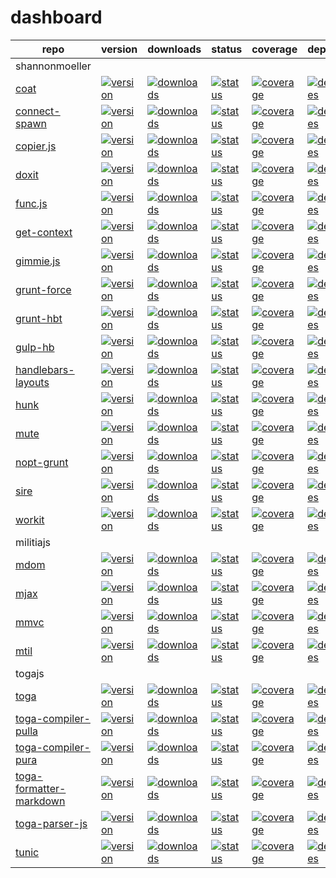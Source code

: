 # dashboard

repo | version | downloads | status | coverage | dependencies | devDependencies
-----|---------|-----------|--------|----------|--------------|----------------
shannonmoeller | | | | | |
[coat](http://github.com/shannonmoeller/coat) | [![version](http://img.shields.io/npm/v/coat.svg?style=flat-square)](http://npmjs.org/coat) | [![downloads](http://img.shields.io/npm/dm/coat.svg?style=flat-square)](http://npmjs.org/coat) | [![status](http://img.shields.io/travis/shannonmoeller/coat.svg?style=flat-square)](https://travis-ci.org/shannonmoeller/coat)| [![coverage](http://img.shields.io/coveralls/shannonmoeller/coat/master.svg?style=flat-square)](https://coveralls.io/r/shannonmoeller/coat)| [![dependencies](http://david-dm.org/shannonmoeller/coat.svg?style=flat-square)](http://david-dm.org/shannonmoeller/coat) | [![devDependencies](http://david-dm.org/shannonmoeller/coat/dev-status.svg?style=flat-square)](http://david-dm.org/shannonmoeller/coat)
[connect-spawn](http://github.com/shannonmoeller/connect-spawn) | [![version](http://img.shields.io/npm/v/connect-spawn.svg?style=flat-square)](http://npmjs.org/connect-spawn) | [![downloads](http://img.shields.io/npm/dm/connect-spawn.svg?style=flat-square)](http://npmjs.org/connect-spawn) | [![status](http://img.shields.io/travis/shannonmoeller/connect-spawn.svg?style=flat-square)](https://travis-ci.org/shannonmoeller/connect-spawn)| [![coverage](http://img.shields.io/coveralls/shannonmoeller/connect-spawn/master.svg?style=flat-square)](https://coveralls.io/r/shannonmoeller/connect-spawn)| [![dependencies](http://david-dm.org/shannonmoeller/connect-spawn.svg?style=flat-square)](http://david-dm.org/shannonmoeller/connect-spawn) | [![devDependencies](http://david-dm.org/shannonmoeller/connect-spawn/dev-status.svg?style=flat-square)](http://david-dm.org/shannonmoeller/connect-spawn)
[copier.js](http://github.com/shannonmoeller/copier.js) | [![version](http://img.shields.io/npm/v/copier.svg?style=flat-square)](http://npmjs.org/copier) | [![downloads](http://img.shields.io/npm/dm/copier.svg?style=flat-square)](http://npmjs.org/copier) | [![status](http://img.shields.io/travis/shannonmoeller/copier.js.svg?style=flat-square)](https://travis-ci.org/shannonmoeller/copier.js)| [![coverage](http://img.shields.io/coveralls/shannonmoeller/copier.js/master.svg?style=flat-square)](https://coveralls.io/r/shannonmoeller/copier.js)| [![dependencies](http://david-dm.org/shannonmoeller/copier.js.svg?style=flat-square)](http://david-dm.org/shannonmoeller/copier.js) | [![devDependencies](http://david-dm.org/shannonmoeller/copier.js/dev-status.svg?style=flat-square)](http://david-dm.org/shannonmoeller/copier.js)
[doxit](http://github.com/shannonmoeller/doxit) | [![version](http://img.shields.io/npm/v/doxit.svg?style=flat-square)](http://npmjs.org/doxit) | [![downloads](http://img.shields.io/npm/dm/doxit.svg?style=flat-square)](http://npmjs.org/doxit) | [![status](http://img.shields.io/travis/shannonmoeller/doxit.svg?style=flat-square)](https://travis-ci.org/shannonmoeller/doxit)| [![coverage](http://img.shields.io/coveralls/shannonmoeller/doxit/master.svg?style=flat-square)](https://coveralls.io/r/shannonmoeller/doxit)| [![dependencies](http://david-dm.org/shannonmoeller/doxit.svg?style=flat-square)](http://david-dm.org/shannonmoeller/doxit) | [![devDependencies](http://david-dm.org/shannonmoeller/doxit/dev-status.svg?style=flat-square)](http://david-dm.org/shannonmoeller/doxit)
[func.js](http://github.com/shannonmoeller/func.js) | [![version](http://img.shields.io/npm/v/func.svg?style=flat-square)](http://npmjs.org/func) | [![downloads](http://img.shields.io/npm/dm/func.svg?style=flat-square)](http://npmjs.org/func) | [![status](http://img.shields.io/travis/shannonmoeller/func.js.svg?style=flat-square)](https://travis-ci.org/shannonmoeller/func.js)| [![coverage](http://img.shields.io/coveralls/shannonmoeller/func.js/master.svg?style=flat-square)](https://coveralls.io/r/shannonmoeller/func.js)| [![dependencies](http://david-dm.org/shannonmoeller/func.js.svg?style=flat-square)](http://david-dm.org/shannonmoeller/func.js) | [![devDependencies](http://david-dm.org/shannonmoeller/func.js/dev-status.svg?style=flat-square)](http://david-dm.org/shannonmoeller/func.js)
[get-context](http://github.com/shannonmoeller/get-context) | [![version](http://img.shields.io/npm/v/get-context.svg?style=flat-square)](http://npmjs.org/get-context) | [![downloads](http://img.shields.io/npm/dm/get-context.svg?style=flat-square)](http://npmjs.org/get-context) | [![status](http://img.shields.io/travis/shannonmoeller/get-context.svg?style=flat-square)](https://travis-ci.org/shannonmoeller/get-context)| [![coverage](http://img.shields.io/coveralls/shannonmoeller/get-context/master.svg?style=flat-square)](https://coveralls.io/r/shannonmoeller/get-context)| [![dependencies](http://david-dm.org/shannonmoeller/get-context.svg?style=flat-square)](http://david-dm.org/shannonmoeller/get-context) | [![devDependencies](http://david-dm.org/shannonmoeller/get-context/dev-status.svg?style=flat-square)](http://david-dm.org/shannonmoeller/get-context)
[gimmie.js](http://github.com/shannonmoeller/gimmie.js) | [![version](http://img.shields.io/npm/v/gimmie.svg?style=flat-square)](http://npmjs.org/gimmie) | [![downloads](http://img.shields.io/npm/dm/gimmie.svg?style=flat-square)](http://npmjs.org/gimmie) | [![status](http://img.shields.io/travis/shannonmoeller/gimmie.js.svg?style=flat-square)](https://travis-ci.org/shannonmoeller/gimmie.js)| [![coverage](http://img.shields.io/coveralls/shannonmoeller/gimmie.js/master.svg?style=flat-square)](https://coveralls.io/r/shannonmoeller/gimmie.js)| [![dependencies](http://david-dm.org/shannonmoeller/gimmie.js.svg?style=flat-square)](http://david-dm.org/shannonmoeller/gimmie.js) | [![devDependencies](http://david-dm.org/shannonmoeller/gimmie.js/dev-status.svg?style=flat-square)](http://david-dm.org/shannonmoeller/gimmie.js)
[grunt-force](http://github.com/shannonmoeller/grunt-force) | [![version](http://img.shields.io/npm/v/grunt-force.svg?style=flat-square)](http://npmjs.org/grunt-force) | [![downloads](http://img.shields.io/npm/dm/grunt-force.svg?style=flat-square)](http://npmjs.org/grunt-force) | [![status](http://img.shields.io/travis/shannonmoeller/grunt-force.svg?style=flat-square)](https://travis-ci.org/shannonmoeller/grunt-force)| [![coverage](http://img.shields.io/coveralls/shannonmoeller/grunt-force/master.svg?style=flat-square)](https://coveralls.io/r/shannonmoeller/grunt-force)| [![dependencies](http://david-dm.org/shannonmoeller/grunt-force.svg?style=flat-square)](http://david-dm.org/shannonmoeller/grunt-force) | [![devDependencies](http://david-dm.org/shannonmoeller/grunt-force/dev-status.svg?style=flat-square)](http://david-dm.org/shannonmoeller/grunt-force)
[grunt-hbt](http://github.com/shannonmoeller/grunt-hbt) | [![version](http://img.shields.io/npm/v/grunt-hbt.svg?style=flat-square)](http://npmjs.org/grunt-hbt) | [![downloads](http://img.shields.io/npm/dm/grunt-hbt.svg?style=flat-square)](http://npmjs.org/grunt-hbt) | [![status](http://img.shields.io/travis/shannonmoeller/grunt-hbt.svg?style=flat-square)](https://travis-ci.org/shannonmoeller/grunt-hbt)| [![coverage](http://img.shields.io/coveralls/shannonmoeller/grunt-hbt/master.svg?style=flat-square)](https://coveralls.io/r/shannonmoeller/grunt-hbt)| [![dependencies](http://david-dm.org/shannonmoeller/grunt-hbt.svg?style=flat-square)](http://david-dm.org/shannonmoeller/grunt-hbt) | [![devDependencies](http://david-dm.org/shannonmoeller/grunt-hbt/dev-status.svg?style=flat-square)](http://david-dm.org/shannonmoeller/grunt-hbt)
[gulp-hb](http://github.com/shannonmoeller/gulp-hb) | [![version](http://img.shields.io/npm/v/gulp-hb.svg?style=flat-square)](http://npmjs.org/gulp-hb) | [![downloads](http://img.shields.io/npm/dm/gulp-hb.svg?style=flat-square)](http://npmjs.org/gulp-hb) | [![status](http://img.shields.io/travis/shannonmoeller/gulp-hb.svg?style=flat-square)](https://travis-ci.org/shannonmoeller/gulp-hb)| [![coverage](http://img.shields.io/coveralls/shannonmoeller/gulp-hb/master.svg?style=flat-square)](https://coveralls.io/r/shannonmoeller/gulp-hb)| [![dependencies](http://david-dm.org/shannonmoeller/gulp-hb.svg?style=flat-square)](http://david-dm.org/shannonmoeller/gulp-hb) | [![devDependencies](http://david-dm.org/shannonmoeller/gulp-hb/dev-status.svg?style=flat-square)](http://david-dm.org/shannonmoeller/gulp-hb)
[handlebars-layouts](http://github.com/shannonmoeller/handlebars-layouts) | [![version](http://img.shields.io/npm/v/handlebars-layouts.svg?style=flat-square)](http://npmjs.org/handlebars-layouts) | [![downloads](http://img.shields.io/npm/dm/handlebars-layouts.svg?style=flat-square)](http://npmjs.org/handlebars-layouts) | [![status](http://img.shields.io/travis/shannonmoeller/handlebars-layouts.svg?style=flat-square)](https://travis-ci.org/shannonmoeller/handlebars-layouts)| [![coverage](http://img.shields.io/coveralls/shannonmoeller/handlebars-layouts/master.svg?style=flat-square)](https://coveralls.io/r/shannonmoeller/handlebars-layouts)| [![dependencies](http://david-dm.org/shannonmoeller/handlebars-layouts.svg?style=flat-square)](http://david-dm.org/shannonmoeller/handlebars-layouts) | [![devDependencies](http://david-dm.org/shannonmoeller/handlebars-layouts/dev-status.svg?style=flat-square)](http://david-dm.org/shannonmoeller/handlebars-layouts)
[hunk](http://github.com/shannonmoeller/hunk) | [![version](http://img.shields.io/npm/v/hunk.svg?style=flat-square)](http://npmjs.org/hunk) | [![downloads](http://img.shields.io/npm/dm/hunk.svg?style=flat-square)](http://npmjs.org/hunk) | [![status](http://img.shields.io/travis/shannonmoeller/hunk.svg?style=flat-square)](https://travis-ci.org/shannonmoeller/hunk)| [![coverage](http://img.shields.io/coveralls/shannonmoeller/hunk/master.svg?style=flat-square)](https://coveralls.io/r/shannonmoeller/hunk)| [![dependencies](http://david-dm.org/shannonmoeller/hunk.svg?style=flat-square)](http://david-dm.org/shannonmoeller/hunk) | [![devDependencies](http://david-dm.org/shannonmoeller/hunk/dev-status.svg?style=flat-square)](http://david-dm.org/shannonmoeller/hunk)
[mute](http://github.com/shannonmoeller/mute) | [![version](http://img.shields.io/npm/v/mute.svg?style=flat-square)](http://npmjs.org/mute) | [![downloads](http://img.shields.io/npm/dm/mute.svg?style=flat-square)](http://npmjs.org/mute) | [![status](http://img.shields.io/travis/shannonmoeller/mute.svg?style=flat-square)](https://travis-ci.org/shannonmoeller/mute)| [![coverage](http://img.shields.io/coveralls/shannonmoeller/mute/master.svg?style=flat-square)](https://coveralls.io/r/shannonmoeller/mute)| [![dependencies](http://david-dm.org/shannonmoeller/mute.svg?style=flat-square)](http://david-dm.org/shannonmoeller/mute) | [![devDependencies](http://david-dm.org/shannonmoeller/mute/dev-status.svg?style=flat-square)](http://david-dm.org/shannonmoeller/mute)
[nopt-grunt](http://github.com/shannonmoeller/nopt-grunt) | [![version](http://img.shields.io/npm/v/nopt-grunt.svg?style=flat-square)](http://npmjs.org/nopt-grunt) | [![downloads](http://img.shields.io/npm/dm/nopt-grunt.svg?style=flat-square)](http://npmjs.org/nopt-grunt) | [![status](http://img.shields.io/travis/shannonmoeller/nopt-grunt.svg?style=flat-square)](https://travis-ci.org/shannonmoeller/nopt-grunt)| [![coverage](http://img.shields.io/coveralls/shannonmoeller/nopt-grunt/master.svg?style=flat-square)](https://coveralls.io/r/shannonmoeller/nopt-grunt)| [![dependencies](http://david-dm.org/shannonmoeller/nopt-grunt.svg?style=flat-square)](http://david-dm.org/shannonmoeller/nopt-grunt) | [![devDependencies](http://david-dm.org/shannonmoeller/nopt-grunt/dev-status.svg?style=flat-square)](http://david-dm.org/shannonmoeller/nopt-grunt)
[sire](http://github.com/shannonmoeller/sire) | [![version](http://img.shields.io/npm/v/sire.svg?style=flat-square)](http://npmjs.org/sire) | [![downloads](http://img.shields.io/npm/dm/sire.svg?style=flat-square)](http://npmjs.org/sire) | [![status](http://img.shields.io/travis/shannonmoeller/sire.svg?style=flat-square)](https://travis-ci.org/shannonmoeller/sire)| [![coverage](http://img.shields.io/coveralls/shannonmoeller/sire/master.svg?style=flat-square)](https://coveralls.io/r/shannonmoeller/sire)| [![dependencies](http://david-dm.org/shannonmoeller/sire.svg?style=flat-square)](http://david-dm.org/shannonmoeller/sire) | [![devDependencies](http://david-dm.org/shannonmoeller/sire/dev-status.svg?style=flat-square)](http://david-dm.org/shannonmoeller/sire)
[workit](http://github.com/shannonmoeller/workit) | [![version](http://img.shields.io/npm/v/workit.svg?style=flat-square)](http://npmjs.org/workit) | [![downloads](http://img.shields.io/npm/dm/workit.svg?style=flat-square)](http://npmjs.org/workit) | [![status](http://img.shields.io/travis/shannonmoeller/workit.svg?style=flat-square)](https://travis-ci.org/shannonmoeller/workit)| [![coverage](http://img.shields.io/coveralls/shannonmoeller/workit/master.svg?style=flat-square)](https://coveralls.io/r/shannonmoeller/workit)| [![dependencies](http://david-dm.org/shannonmoeller/workit.svg?style=flat-square)](http://david-dm.org/shannonmoeller/workit) | [![devDependencies](http://david-dm.org/shannonmoeller/workit/dev-status.svg?style=flat-square)](http://david-dm.org/shannonmoeller/workit)
militiajs | | | | | |
[mdom](http://github.com/militiajs/mdom) | [![version](http://img.shields.io/npm/v/mdom.svg?style=flat-square)](http://npmjs.org/mdom) | [![downloads](http://img.shields.io/npm/dm/mdom.svg?style=flat-square)](http://npmjs.org/mdom) | [![status](http://img.shields.io/travis/militiajs/mdom.svg?style=flat-square)](https://travis-ci.org/militiajs/mdom)| [![coverage](http://img.shields.io/coveralls/militiajs/mdom/master.svg?style=flat-square)](https://coveralls.io/r/militiajs/mdom)| [![dependencies](http://david-dm.org/militiajs/mdom.svg?style=flat-square)](http://david-dm.org/militiajs/mdom) | [![devDependencies](http://david-dm.org/militiajs/mdom/dev-status.svg?style=flat-square)](http://david-dm.org/militiajs/mdom)
[mjax](http://github.com/militiajs/mjax) | [![version](http://img.shields.io/npm/v/mjax.svg?style=flat-square)](http://npmjs.org/mjax) | [![downloads](http://img.shields.io/npm/dm/mjax.svg?style=flat-square)](http://npmjs.org/mjax) | [![status](http://img.shields.io/travis/militiajs/mjax.svg?style=flat-square)](https://travis-ci.org/militiajs/mjax)| [![coverage](http://img.shields.io/coveralls/militiajs/mjax/master.svg?style=flat-square)](https://coveralls.io/r/militiajs/mjax)| [![dependencies](http://david-dm.org/militiajs/mjax.svg?style=flat-square)](http://david-dm.org/militiajs/mjax) | [![devDependencies](http://david-dm.org/militiajs/mjax/dev-status.svg?style=flat-square)](http://david-dm.org/militiajs/mjax)
[mmvc](http://github.com/militiajs/mmvc) | [![version](http://img.shields.io/npm/v/mmvc.svg?style=flat-square)](http://npmjs.org/mmvc) | [![downloads](http://img.shields.io/npm/dm/mmvc.svg?style=flat-square)](http://npmjs.org/mmvc) | [![status](http://img.shields.io/travis/militiajs/mmvc.svg?style=flat-square)](https://travis-ci.org/militiajs/mmvc)| [![coverage](http://img.shields.io/coveralls/militiajs/mmvc/master.svg?style=flat-square)](https://coveralls.io/r/militiajs/mmvc)| [![dependencies](http://david-dm.org/militiajs/mmvc.svg?style=flat-square)](http://david-dm.org/militiajs/mmvc) | [![devDependencies](http://david-dm.org/militiajs/mmvc/dev-status.svg?style=flat-square)](http://david-dm.org/militiajs/mmvc)
[mtil](http://github.com/militiajs/mtil) | [![version](http://img.shields.io/npm/v/mtil.svg?style=flat-square)](http://npmjs.org/mtil) | [![downloads](http://img.shields.io/npm/dm/mtil.svg?style=flat-square)](http://npmjs.org/mtil) | [![status](http://img.shields.io/travis/militiajs/mtil.svg?style=flat-square)](https://travis-ci.org/militiajs/mtil)| [![coverage](http://img.shields.io/coveralls/militiajs/mtil/master.svg?style=flat-square)](https://coveralls.io/r/militiajs/mtil)| [![dependencies](http://david-dm.org/militiajs/mtil.svg?style=flat-square)](http://david-dm.org/militiajs/mtil) | [![devDependencies](http://david-dm.org/militiajs/mtil/dev-status.svg?style=flat-square)](http://david-dm.org/militiajs/mtil)
togajs | | | | | |
[toga](http://github.com/togajs/toga) | [![version](http://img.shields.io/npm/v/toga.svg?style=flat-square)](http://npmjs.org/toga) | [![downloads](http://img.shields.io/npm/dm/toga.svg?style=flat-square)](http://npmjs.org/toga) | [![status](http://img.shields.io/travis/togajs/toga.svg?style=flat-square)](https://travis-ci.org/togajs/toga)| [![coverage](http://img.shields.io/coveralls/togajs/toga/master.svg?style=flat-square)](https://coveralls.io/r/togajs/toga)| [![dependencies](http://david-dm.org/togajs/toga.svg?style=flat-square)](http://david-dm.org/togajs/toga) | [![devDependencies](http://david-dm.org/togajs/toga/dev-status.svg?style=flat-square)](http://david-dm.org/togajs/toga)
[toga-compiler-pulla](http://github.com/togajs/toga-compiler-pulla) | [![version](http://img.shields.io/npm/v/toga-compiler-pulla.svg?style=flat-square)](http://npmjs.org/toga-compiler-pulla) | [![downloads](http://img.shields.io/npm/dm/toga-compiler-pulla.svg?style=flat-square)](http://npmjs.org/toga-compiler-pulla) | [![status](http://img.shields.io/travis/togajs/toga-compiler-pulla.svg?style=flat-square)](https://travis-ci.org/togajs/toga-compiler-pulla)| [![coverage](http://img.shields.io/coveralls/togajs/toga-compiler-pulla/master.svg?style=flat-square)](https://coveralls.io/r/togajs/toga-compiler-pulla)| [![dependencies](http://david-dm.org/togajs/toga-compiler-pulla.svg?style=flat-square)](http://david-dm.org/togajs/toga-compiler-pulla) | [![devDependencies](http://david-dm.org/togajs/toga-compiler-pulla/dev-status.svg?style=flat-square)](http://david-dm.org/togajs/toga-compiler-pulla)
[toga-compiler-pura](http://github.com/togajs/toga-compiler-pura) | [![version](http://img.shields.io/npm/v/toga-compiler-pura.svg?style=flat-square)](http://npmjs.org/toga-compiler-pura) | [![downloads](http://img.shields.io/npm/dm/toga-compiler-pura.svg?style=flat-square)](http://npmjs.org/toga-compiler-pura) | [![status](http://img.shields.io/travis/togajs/toga-compiler-pura.svg?style=flat-square)](https://travis-ci.org/togajs/toga-compiler-pura)| [![coverage](http://img.shields.io/coveralls/togajs/toga-compiler-pura/master.svg?style=flat-square)](https://coveralls.io/r/togajs/toga-compiler-pura)| [![dependencies](http://david-dm.org/togajs/toga-compiler-pura.svg?style=flat-square)](http://david-dm.org/togajs/toga-compiler-pura) | [![devDependencies](http://david-dm.org/togajs/toga-compiler-pura/dev-status.svg?style=flat-square)](http://david-dm.org/togajs/toga-compiler-pura)
[toga-formatter-markdown](http://github.com/togajs/toga-formatter-markdown) | [![version](http://img.shields.io/npm/v/toga-formatter-markdown.svg?style=flat-square)](http://npmjs.org/toga-formatter-markdown) | [![downloads](http://img.shields.io/npm/dm/toga-formatter-markdown.svg?style=flat-square)](http://npmjs.org/toga-formatter-markdown) | [![status](http://img.shields.io/travis/togajs/toga-formatter-markdown.svg?style=flat-square)](https://travis-ci.org/togajs/toga-formatter-markdown)| [![coverage](http://img.shields.io/coveralls/togajs/toga-formatter-markdown/master.svg?style=flat-square)](https://coveralls.io/r/togajs/toga-formatter-markdown)| [![dependencies](http://david-dm.org/togajs/toga-formatter-markdown.svg?style=flat-square)](http://david-dm.org/togajs/toga-formatter-markdown) | [![devDependencies](http://david-dm.org/togajs/toga-formatter-markdown/dev-status.svg?style=flat-square)](http://david-dm.org/togajs/toga-formatter-markdown)
[toga-parser-js](http://github.com/togajs/toga-parser-js) | [![version](http://img.shields.io/npm/v/toga-parser-js.svg?style=flat-square)](http://npmjs.org/toga-parser-js) | [![downloads](http://img.shields.io/npm/dm/toga-parser-js.svg?style=flat-square)](http://npmjs.org/toga-parser-js) | [![status](http://img.shields.io/travis/togajs/toga-parser-js.svg?style=flat-square)](https://travis-ci.org/togajs/toga-parser-js)| [![coverage](http://img.shields.io/coveralls/togajs/toga-parser-js/master.svg?style=flat-square)](https://coveralls.io/r/togajs/toga-parser-js)| [![dependencies](http://david-dm.org/togajs/toga-parser-js.svg?style=flat-square)](http://david-dm.org/togajs/toga-parser-js) | [![devDependencies](http://david-dm.org/togajs/toga-parser-js/dev-status.svg?style=flat-square)](http://david-dm.org/togajs/toga-parser-js)
[tunic](http://github.com/togajs/tunic) | [![version](http://img.shields.io/npm/v/tunic.svg?style=flat-square)](http://npmjs.org/tunic) | [![downloads](http://img.shields.io/npm/dm/tunic.svg?style=flat-square)](http://npmjs.org/tunic) | [![status](http://img.shields.io/travis/togajs/tunic.svg?style=flat-square)](https://travis-ci.org/togajs/tunic)| [![coverage](http://img.shields.io/coveralls/togajs/tunic/master.svg?style=flat-square)](https://coveralls.io/r/togajs/tunic)| [![dependencies](http://david-dm.org/togajs/tunic.svg?style=flat-square)](http://david-dm.org/togajs/tunic) | [![devDependencies](http://david-dm.org/togajs/tunic/dev-status.svg?style=flat-square)](http://david-dm.org/togajs/tunic)
